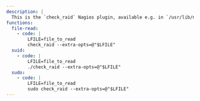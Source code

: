 ```yaml
---
description: |
  This is the `check_raid` Nagios plugin, available e.g. in `/usr/lib/nagios/plugins/`. The read file content is limited to the first line.
functions:
  file-read:
    - code: |
        LFILE=file_to_read
        check_raid --extra-opts=@"$LFILE"
  suid:
    - code: |
        LFILE=file_to_read
        ./check_raid --extra-opts=@"$LFILE"
  sudo:
    - code: |
        LFILE=file_to_read
        sudo check_raid --extra-opts=@"$LFILE"
---
```

